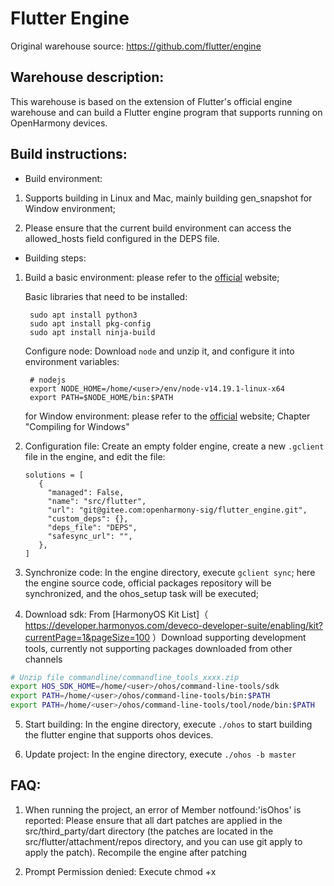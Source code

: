 Flutter Engine
==============

Original warehouse source: https://github.com/flutter/engine

## Warehouse description:
This warehouse is based on the extension of Flutter's official engine warehouse and can build a Flutter engine program that supports running on OpenHarmony devices.

## Build instructions:

* Build environment:
1. Supports building in Linux and Mac, mainly building gen_snapshot for Window environment;

2. Please ensure that the current build environment can access the allowed_hosts field configured in the DEPS file.

* Building steps:
1. Build a basic environment: please refer to the [official](https://github.com/flutter/flutter/wiki/Setting-up-the-Engine-development-environment) website;

   Basic libraries that need to be installed:

   ```
    sudo apt install python3
    sudo apt install pkg-config
    sudo apt install ninja-build
   ```

   Configure node: Download `node` and unzip it, and configure it into environment variables:

   ```
    # nodejs
    export NODE_HOME=/home/<user>/env/node-v14.19.1-linux-x64
    export PATH=$NODE_HOME/bin:$PATH
   ```

   for Window environment: please refer to the [official](https://github.com/flutter/flutter/wiki/Compiling-the-engine#compiling-for-windows) website;
   Chapter "Compiling for Windows"

2. Configuration file: Create an empty folder engine, create a new `.gclient` file in the engine, and edit the file:

   ```
   solutions = [
      {
        "managed": False,
        "name": "src/flutter",
        "url": "git@gitee.com:openharmony-sig/flutter_engine.git",
        "custom_deps": {},
        "deps_file": "DEPS",
        "safesync_url": "",
      },
   ]
   ```

3. Synchronize code: In the engine directory, execute `gclient sync`; here the engine source code, official packages repository will be synchronized, and the ohos_setup task will be executed;

4. Download sdk: From [HarmonyOS Kit List]（ https://developer.harmonyos.com/deveco-developer-suite/enabling/kit?currentPage=1&pageSize=100 ）Download supporting development tools, currently not supporting packages downloaded from other channels

```sh
# Unzip file commandline/commandline_tools_xxxx.zip
export HOS_SDK_HOME=/home/<user>/ohos/command-line-tools/sdk
export PATH=/home/<user>/ohos/command-line-tools/bin:$PATH
export PATH=/home/<user>/ohos/command-line-tools/tool/node/bin:$PATH
```

5. Start building: In the engine directory, execute `./ohos` to start building the flutter engine that supports ohos devices.
   
6. Update project: In the engine directory, execute `./ohos -b master`

## FAQ:
1. When running the project, an error of Member notfound:'isOhos' is reported: Please ensure that all dart patches are applied in the src/third_party/dart directory (the patches are located in the src/flutter/attachment/repos directory, and you can use git apply to apply the patch). Recompile the engine after patching

2. Prompt Permission denied: Execute chmod +x <script file> to add execution permissions

3. Compile the engine in debug/release/profile mode separately: `./ohos -t debug|release|profile`

4. See help: `./ohos -h`

5. Due to the different ways Windows, macOS, and Linux handle line endings, applying Dart patches can result in different Dart VM snapshot hash values. You can obtain the current snapshot hash value using the following method:

   ```shell
   python xxx/src/third_party/dart/tools/make_version.py --format='{{SNAPSHOT_HASH}}'
   ```

   Here, xxx is the engine path you created yourself.

   If the obtained value is not "8af474944053df1f0a3be6e6165fa7cf", then you need to check whether all lines at the end of the xxx/src/third_party/dart/runtime/vm/dart.cc file and the xxx/src/third_party/dart/runtime/vm/image_snapshot.cc file end with LF. On Windows, you can use Notepad++; for other systems, please consult specific methods on your own.



## Embedding layer code construction guide

1. Edit shell/platform/ohos/flutter_embedding/local.properties:

     ```
     sdk.dir=<OpenHarmony sdk directory>
     nodejs.dir=<nodejs sdk directory>
     ```

2. You need to copy file to `shell/platform/ohos/flutter_embedding/flutter/libs/arm64-v8a/` 
   1. debug/release，copy `libflutter.so`
   2. profile，copy `libflutter.so` and `libvmservice_snapshot.so`

3. In the shell/platform/ohos/flutter_embedding directory, execute

     ```
     # The optional values for buildMode are: debug release profile
     hvigorw --mode module -p module=flutter@default -p product=default -p buildMode=debug assembleHar --no-daemon
     ```



4. The har file output path is: shell/platform/ohos/flutter_embedding/flutter/build/default/outputs/default/flutter.har

ps: If you are using the Beta version of DevEco Studio and encounter the error "must have required property 'compatibleSdkVersion', location: build-profile.json5:17:11" when compiling the project, please refer to the "DevEco Studio Environment Configuration Guide." docx》Chapter '6 Creating Projects and Running Hello World' [Configuration Plugin] Modify the shell/platform/ohos/flutter_embedding/hvigor/hvigor-config.json5 file.
